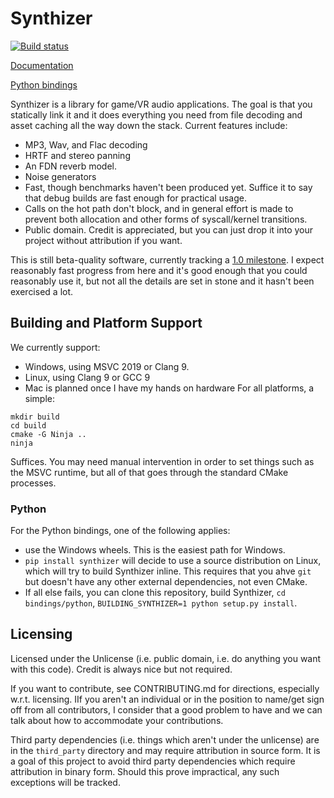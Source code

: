 # Synthizer

[![Build status](https://ci.appveyor.com/api/projects/status/1rm9gb8cythqc14q/branch/master?svg=true)](https://ci.appveyor.com/project/camlorn/synthizer/branch/master)

[Documentation](https://synthizer.github.io/)

[Python bindings](https://pypi.org/project/synthizer/)

Synthizer is a library for game/VR audio applications.  The goal is that you statically link it and it does everything you need from file decoding and asset caching all the way down the stack.  Current features include:

- MP3, Wav, and Flac decoding
- HRTF and stereo panning
- An FDN reverb model.
- Noise generators
- Fast, though benchmarks haven't been produced yet.  Suffice it to say that debug builds are fast enough for practical usage.
- Calls on the hot path don't block, and in general effort is made to prevent both allocation and other forms of syscall/kernel transitions.
- Public domain.  Credit is appreciated, but you can just drop it into your project without attribution if you want.

This is still beta-quality software, currently tracking a [1.0 milestone](https://github.com/synthizer/synthizer/milestone/2).  I expect reasonably fast progress from here
and it's good enough that you could reasonably use it, but not all the details are set in stone and it hasn't been exercised a lot.

## Building and Platform Support

We currently support:

- Windows, using MSVC 2019 or Clang 9.
- Linux, using Clang 9 or GCC 9
- Mac is planned once I have my hands on hardware
For all platforms, a simple:

```
mkdir build
cd build
cmake -G Ninja ..
ninja
```

Suffices.  You may need manual intervention in order to set things such as the MSVC runtime, but all of that goes through the standard CMake processes.

### Python

For the Python bindings, one of the following applies:

- use the Windows wheels.  This is the easiest path for Windows.
- `pip install synthizer` will decide to use a source distribution on Linux, which will try to build Synthizer inline.  This requires that you ahve `git`
  but doesn't have any other external dependencies, not even CMake.
- If all else fails, you can clone this repository, build Synthizer, `cd bindings/python`, `BUILDING_SYNTHIZER=1 python setup.py install`.

## Licensing

Licensed under the Unlicense (i.e. public domain, i.e. do anything you want with this code).  Credit is always nice but not required.

If you want to contribute, see CONTRIBUTING.md for directions, especially w.r.t. licensing.  IIf you
aren't an individual or in the position to name/get sign off from all contributors, I consider that a good problem to have and we can talk about how to accommodate your contributions.

Third party dependencies (i.e. things which aren't under the unlicense) are in the `third_party` directory and may require attribution in source form.  It is a goal of this project to avoid third party dependencies which require attribution in binary form.  Should this prove impractical, any such exceptions will be tracked.
